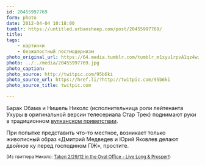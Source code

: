 ```yaml
---
id: 20455997769
form: photo
date: 2012-04-04 10:18:00
tumblr: https://untitled.urbansheep.com/post/20455997769/
title:
tags:
    - картинки
    - безжалостный постмодернизм
photo_original_url: https://64.media.tumblr.com/tumblr_m1xyu1rpvA1qz4wzio1_640.jpg
photo: ../../media/20455997769.jpg
photo_caption:
photo_source: http://twitpic.com/95b6ki
photo_source_url: https://href.li/?http://twitpic.com/95b6ki
photo_source_title: twitpic.com

---
```


<p>Барак Обама и Нишель Николс (исполнительница роли лейтенанта Ухуры в оригинальной версии телесериала Стар Трек) поднимают руки в традиционном <a href="http://en.wikipedia.org/wiki/Vulcan_salute">вулканском приветствии</a>.</p>

<p>При попытке представить что-то местное, возникает только живописный образ «Дмитрий Медведев и Юрий Яковлев делают двойное ку перед господином ПЖ», простите.</p>

<p><small>(Из твиттера Николс: <a href="http://twitpic.com/95b6ki">Taken 2/29/12 in the Oval Office - Live Long &amp; Prosper!</a>)</small></p>

